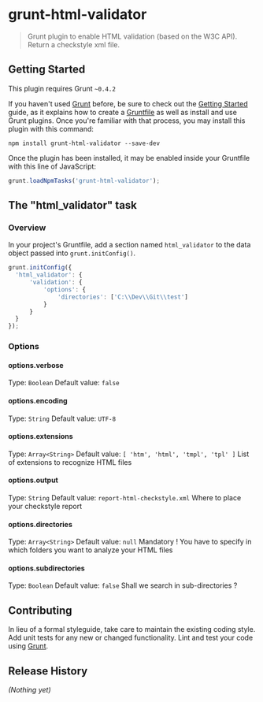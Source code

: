 # grunt-html-validator

> Grunt plugin to enable HTML validation (based on the W3C API). Return a checkstyle xml file.

## Getting Started
This plugin requires Grunt `~0.4.2`

If you haven't used [Grunt](http://gruntjs.com/) before, be sure to check out the [Getting Started](http://gruntjs.com/getting-started) guide, as it explains how to create a [Gruntfile](http://gruntjs.com/sample-gruntfile) as well as install and use Grunt plugins. Once you're familiar with that process, you may install this plugin with this command:

```shell
npm install grunt-html-validator --save-dev
```

Once the plugin has been installed, it may be enabled inside your Gruntfile with this line of JavaScript:

```js
grunt.loadNpmTasks('grunt-html-validator');
```

## The "html_validator" task

### Overview
In your project's Gruntfile, add a section named `html_validator` to the data object passed into `grunt.initConfig()`.

```js
grunt.initConfig({
  'html_validator': {
      'validation': {
          'options': {
              'directories': ['C:\\Dev\\Git\\test']
          }
      }
  }
});
```

### Options

#### options.verbose
Type: `Boolean`
Default value: `false`

#### options.encoding
Type: `String`
Default value: `UTF-8`

#### options.extensions
Type: `Array<String>`
Default value: `[ 'htm', 'html', 'tmpl', 'tpl' ]`
List of extensions to recognize HTML files

#### options.output
Type: `String`
Default value: `report-html-checkstyle.xml`
Where to place your checkstyle report

#### options.directories
Type: `Array<String>`
Default value: `null`
Mandatory ! You have to specify in which folders you want to analyze your HTML files

#### options.subdirectories
Type: `Boolean`
Default value: `false`
Shall we search in sub-directories ?

## Contributing
In lieu of a formal styleguide, take care to maintain the existing coding style. Add unit tests for any new or changed functionality. Lint and test your code using [Grunt](http://gruntjs.com/).

## Release History
_(Nothing yet)_
